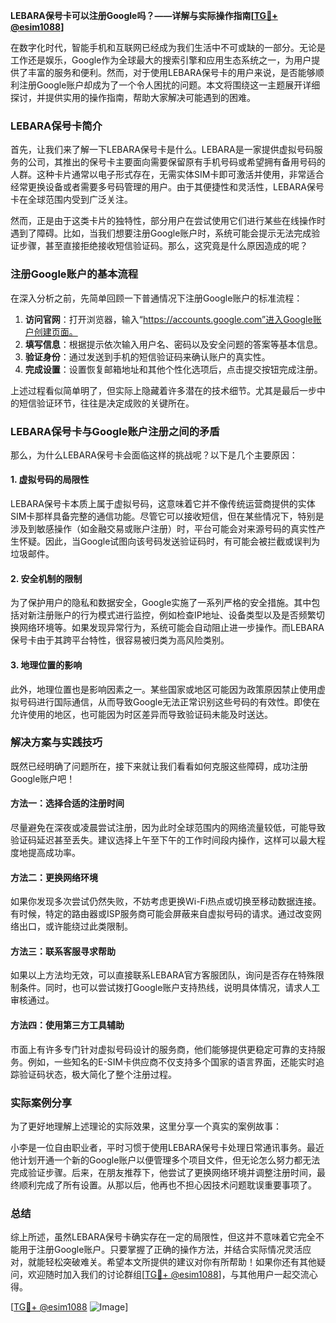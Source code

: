 **LEBARA保号卡可以注册Google吗？——详解与实际操作指南[[TG💪+ @esim1088](https://t.me/s/esim1088)]**

在数字化时代，智能手机和互联网已经成为我们生活中不可或缺的一部分。无论是工作还是娱乐，Google作为全球最大的搜索引擎和应用生态系统之一，为用户提供了丰富的服务和便利。然而，对于使用LEBARA保号卡的用户来说，是否能够顺利注册Google账户却成为了一个令人困扰的问题。本文将围绕这一主题展开详细探讨，并提供实用的操作指南，帮助大家解决可能遇到的困难。

### LEBARA保号卡简介

首先，让我们来了解一下LEBARA保号卡是什么。LEBARA是一家提供虚拟号码服务的公司，其推出的保号卡主要面向需要保留原有手机号码或希望拥有备用号码的人群。这种卡片通常以电子形式存在，无需实体SIM卡即可激活并使用，非常适合经常更换设备或者需要多号码管理的用户。由于其便捷性和灵活性，LEBARA保号卡在全球范围内受到广泛关注。

然而，正是由于这类卡片的独特性，部分用户在尝试使用它们进行某些在线操作时遇到了障碍。比如，当我们想要注册Google账户时，系统可能会提示无法完成验证步骤，甚至直接拒绝接收短信验证码。那么，这究竟是什么原因造成的呢？

### 注册Google账户的基本流程

在深入分析之前，先简单回顾一下普通情况下注册Google账户的标准流程：

1. **访问官网**：打开浏览器，输入“https://accounts.google.com”进入Google账户创建页面。
2. **填写信息**：根据提示依次输入用户名、密码以及安全问题的答案等基本信息。
3. **验证身份**：通过发送到手机的短信验证码来确认账户的真实性。
4. **完成设置**：设置恢复邮箱地址和其他个性化选项后，点击提交按钮完成注册。

上述过程看似简单明了，但实际上隐藏着许多潜在的技术细节。尤其是最后一步中的短信验证环节，往往是决定成败的关键所在。

### LEBARA保号卡与Google账户注册之间的矛盾

那么，为什么LEBARA保号卡会面临这样的挑战呢？以下是几个主要原因：

#### 1. 虚拟号码的局限性
LEBARA保号卡本质上属于虚拟号码，这意味着它并不像传统运营商提供的实体SIM卡那样具备完整的通信功能。尽管它可以接收短信，但在某些情况下，特别是涉及到敏感操作（如金融交易或账户注册）时，平台可能会对来源号码的真实性产生怀疑。因此，当Google试图向该号码发送验证码时，有可能会被拦截或误判为垃圾邮件。

#### 2. 安全机制的限制
为了保护用户的隐私和数据安全，Google实施了一系列严格的安全措施。其中包括对新注册账户的行为模式进行监控，例如检查IP地址、设备类型以及是否频繁切换网络环境等。如果发现异常行为，系统可能会自动阻止进一步操作。而LEBARA保号卡由于其跨平台特性，很容易被归类为高风险类别。

#### 3. 地理位置的影响
此外，地理位置也是影响因素之一。某些国家或地区可能因为政策原因禁止使用虚拟号码进行国际通信，从而导致Google无法正常识别这些号码的有效性。即使在允许使用的地区，也可能因为时区差异而导致验证码未能及时送达。

### 解决方案与实践技巧

既然已经明确了问题所在，接下来就让我们看看如何克服这些障碍，成功注册Google账户吧！

#### 方法一：选择合适的注册时间
尽量避免在深夜或凌晨尝试注册，因为此时全球范围内的网络流量较低，可能导致验证码延迟甚至丢失。建议选择上午至下午的工作时间段内操作，这样可以最大程度地提高成功率。

#### 方法二：更换网络环境
如果你发现多次尝试仍然失败，不妨考虑更换Wi-Fi热点或切换至移动数据连接。有时候，特定的路由器或ISP服务商可能会屏蔽来自虚拟号码的请求。通过改变网络出口，或许能绕过此类限制。

#### 方法三：联系客服寻求帮助
如果以上方法均无效，可以直接联系LEBARA官方客服团队，询问是否存在特殊限制条件。同时，也可以尝试拨打Google账户支持热线，说明具体情况，请求人工审核通过。

#### 方法四：使用第三方工具辅助
市面上有许多专门针对虚拟号码设计的服务商，他们能够提供更稳定可靠的支持服务。例如，一些知名的E-SIM卡供应商不仅支持多个国家的语言界面，还能实时追踪验证码状态，极大简化了整个注册过程。

### 实际案例分享

为了更好地理解上述理论的实际效果，这里分享一个真实的案例故事：

小李是一位自由职业者，平时习惯于使用LEBARA保号卡处理日常通讯事务。最近他计划开通一个新的Google账户以便管理多个项目文件，但无论怎么努力都无法完成验证步骤。后来，在朋友推荐下，他尝试了更换网络环境并调整注册时间，最终顺利完成了所有设置。从那以后，他再也不担心因技术问题耽误重要事项了。

### 总结

综上所述，虽然LEBARA保号卡确实存在一定的局限性，但这并不意味着它完全不能用于注册Google账户。只要掌握了正确的操作方法，并结合实际情况灵活应对，就能轻松突破难关。希望本文所提供的建议对你有所帮助！如果你还有其他疑问，欢迎随时加入我们的讨论群组[[TG💪+ @esim1088](https://t.me/s/esim1088)]，与其他用户一起交流心得。

[[TG💪+ @esim1088](https://t.me/s/esim1088) ![Image](https://i.postimg.cc/4NQfJmqS/Snipaste-2025-05-13-00-14-12.png)]